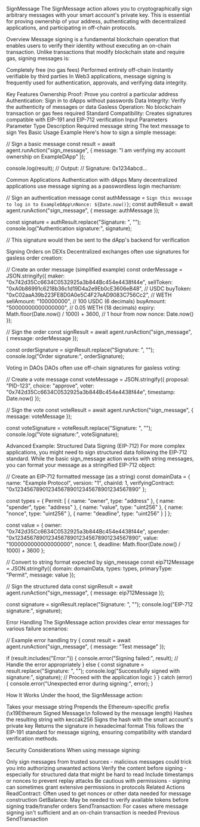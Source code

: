 SignMessage
The SignMessage action allows you to cryptographically sign arbitrary messages with your smart account's private key. This is essential for proving ownership of your address, authenticating with decentralized applications, and participating in off-chain protocols.

Overview
Message signing is a fundamental blockchain operation that enables users to verify their identity without executing an on-chain transaction. Unlike transactions that modify blockchain state and require gas, signing messages is:

Completely free (no gas fees)
Performed entirely off-chain
Instantly verifiable by third parties
In Web3 applications, message signing is frequently used for authentication, approvals, and verifying data integrity.

Key Features
Ownership Proof: Prove you control a particular address
Authentication: Sign in to dApps without passwords
Data Integrity: Verify the authenticity of messages or data
Gasless Operation: No blockchain transaction or gas fees required
Standard Compatibility: Creates signatures compatible with EIP-191 and EIP-712 verification
Input Parameters
Parameter	Type	Description	Required
message	string	The text message to sign	Yes
Basic Usage Example
Here's how to sign a simple message:

// Sign a basic message
const result = await agent.runAction("sign_message", {
  message: "I am verifying my account ownership on ExampleDApp"
});

console.log(result);
// Output: 
// Signature: 0x1234abcd...

Common Applications
Authentication with dApps
Many decentralized applications use message signing as a passwordless login mechanism:

// Sign an authentication message
const authMessage = `Sign this message to log in to ExampleDApp\nNonce: ${Date.now()}`;
const authResult = await agent.runAction("sign_message", {
  message: authMessage
});

const signature = authResult.replace("Signature: ", "");
console.log("Authentication signature:", signature);

// This signature would then be sent to the dApp's backend for verification

Signing Orders on DEXs
Decentralized exchanges often use signatures for gasless order creation:

// Create an order message (simplified example)
const orderMessage = JSON.stringify({
  maker: "0x742d35Cc6634C0532925a3b844Bc454e4438f44e",
  sellToken: "0xA0b86991c6218b36c1d19D4a2e9Eb0cE3606eB48", // USDC
  buyToken: "0xC02aaA39b223FE8D0A0e5C4F27eAD9083C756Cc2", // WETH
  sellAmount: "100000000", // 100 USDC (6 decimals)
  buyAmount: "50000000000000000", // 0.05 WETH (18 decimals)
  expiry: Math.floor(Date.now() / 1000) + 3600, // 1 hour from now
  nonce: Date.now()
});

// Sign the order
const signResult = await agent.runAction("sign_message", {
  message: orderMessage
});

const orderSignature = signResult.replace("Signature: ", "");
console.log("Order signature:", orderSignature);

Voting in DAOs
DAOs often use off-chain signatures for gasless voting:

// Create a vote message
const voteMessage = JSON.stringify({
  proposal: "PID-123",
  choice: "approve",
  voter: "0x742d35Cc6634C0532925a3b844Bc454e4438f44e",
  timestamp: Date.now()
});

// Sign the vote
const voteResult = await agent.runAction("sign_message", {
  message: voteMessage
});

const voteSignature = voteResult.replace("Signature: ", "");
console.log("Vote signature:", voteSignature);

Advanced Example: Structured Data Signing (EIP-712)
For more complex applications, you might need to sign structured data following the EIP-712 standard. While the basic sign_message action works with string messages, you can format your message as a stringified EIP-712 object:

// Create an EIP-712 formatted message (as a string)
const domainData = {
  name: "Example Protocol",
  version: "1",
  chainId: 1,
  verifyingContract: "0x1234567890123456789012345678901234567890"
};

const types = {
  Permit: [
    { name: "owner", type: "address" },
    { name: "spender", type: "address" },
    { name: "value", type: "uint256" },
    { name: "nonce", type: "uint256" },
    { name: "deadline", type: "uint256" }
  ]
};

const value = {
  owner: "0x742d35Cc6634C0532925a3b844Bc454e4438f44e",
  spender: "0x1234567890123456789012345678901234567890",
  value: "1000000000000000000",
  nonce: 1,
  deadline: Math.floor(Date.now() / 1000) + 3600
};

// Convert to string format expected by sign_message
const eip712Message = JSON.stringify({
  domain: domainData,
  types: types,
  primaryType: "Permit",
  message: value
});

// Sign the structured data
const signResult = await agent.runAction("sign_message", {
  message: eip712Message
});

const signature = signResult.replace("Signature: ", "");
console.log("EIP-712 signature:", signature);

Error Handling
The SignMessage action provides clear error messages for various failure scenarios:

// Example error handling
try {
  const result = await agent.runAction("sign_message", {
    message: "Test message"
  });
  
  if (result.includes("Error:")) {
    console.error("Signing failed:", result);
    // Handle the error appropriately
  } else {
    const signature = result.replace("Signature: ", "");
    console.log("Successfully signed with signature:", signature);
    // Proceed with the application logic
  }
} catch (error) {
  console.error("Unexpected error during signing:", error);
}

How It Works
Under the hood, the SignMessage action:

Takes your message string
Prepends the Ethereum-specific prefix (\x19Ethereum Signed Message:\n followed by the message length)
Hashes the resulting string with keccak256
Signs the hash with the smart account's private key
Returns the signature in hexadecimal format
This follows the EIP-191 standard for message signing, ensuring compatibility with standard verification methods.

Security Considerations
When using message signing:

Only sign messages from trusted sources - malicious messages could trick you into authorizing unwanted actions
Verify the content before signing - especially for structured data that might be hard to read
Include timestamps or nonces to prevent replay attacks
Be cautious with permissions - signing can sometimes grant extensive permissions in protocols
Related Actions
ReadContract: Often used to get nonces or other data needed for message construction
GetBalance: May be needed to verify available tokens before signing trade/transfer orders
SendTransaction: For cases where message signing isn't sufficient and an on-chain transaction is needed
Previous
SendTransaction
